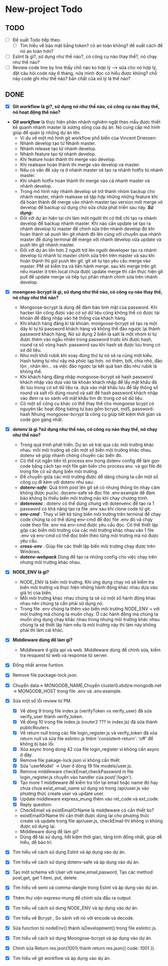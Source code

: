 # New-project Todo
## TODO
- [ ] Đề xuất Todo tiếp theo. 
   - [ ] Tìm hiểu về bảo mật bằng token? có an toàn không? đề xuất cách để nó an toàn hơn?  
- [ ] Eslint là gì?, sử dụng như thế nào?, có công cụ nào thay thế?, nó chạy như thế nào?
- [ ] Review code line by line thấy chỗ nào ko hợp lý --> sửa cho nó hợp lý, đặt câu hỏi code này 6 tháng, nữa mình đọc có hiểu được không? chỗ này code ghi như thế nào? bản chất của xử lý là thế nào?
## DONE
- [x] **Git workflow là gì?, sử dụng nó như thế nào, có công cụ nào thay thế, nó hoạt động thế nào?**
 - ***Git workflow*** là thực hiện phân nhánh nghiêm ngặt theo mẫu được thiết kế quanh nhánh master là xương sống của dự án. Nó cung cấp mô hình giúp để quản lý những dự án lớn.
	- Ví dụ về một mô hình git workflow phổ biến của Vincent Driessen:
	- Nhánh develop tạo từ Nhánh master.
	- Nhánh release tạo từ nhánh develop.
	- Nhánh feature tạo từ nhánh develop.
	- Khi feature hoàn thành thì merge vào develop.
	- Khi realease hoàn thành thì merge vào develop và master.
	- Nếu có vấn đề xảy ra ở nhánh master sẽ tạo ra nhánh hotfix từ nhánh master.
	- Khi nhánh hotfix hoàn thành thì merge vào cả nhanh master và nhánh develop.
	- Trong mô hình này nhánh develop sẽ trở thành nhóm backup cho nhánh master, nhánh realease sẽ tập hợp những những feature khi đã hoàn thành để merge vào nhánh master tạo version mới merge vô develop để backup sử dụng cho sửa chữa phát triển sau này.
 ***Sử dụng:***
	- Đối với dự án hiện tại chỉ làm một người thì có thể chỉ tạo ra nhánh develop để backup nhánh master. Khi nào cần update sẽ tạo ra nhánh develop từ master để chỉnh sửa trên nhánh develop đó khi hoàn thành sẽ push lên git nhánh đó lên cùng với chuyển qua nhánh master để dùng terminal để merge với nhánh develop vừa update và push lên git nhánh master.
	- Đối với dự án lớn hơn 2 người trở lên người developer tạo ra nhánh develop từ nhánh từ master chỉnh sửa trên trên master và sau khi hoàn thành thì gửi push lên git. git sẽ tự tạo yêu cầu merge vào master. PM sẽ kiểm tra và tiến hành merge. sau khi merge trên git. nếu master ở trên local chưa được update merge thì cần thực hiện git pull để update merge và tiếp tục phân nhánh chỉnh sửa trên nhánh develop. 
- [x] **moongose-bcrypt là gì, sử dụng như thế nào, có công cụ nào thay thế, nó chạy như thế nào?**
	- Mongoose-bcrypt là dùng để đảm bảo tính mật của password. Khi hacker tấn công được vào cơ sơ dữ liệu cũng không thể có được tài khoản để đăng nhập vào hệ thống của khách hàng.
	- Khi khách hàng đăng kí tài khoản. mongoose-bcrypt sẽ tạo ra một dãy kí tự từ password khách hàng và không thể đảo ngược lại thành password khách hàng, Nó sử dụng 2 biến là salt là một nhóm kí tự được thêm vào ngẫu nhiên trong password trước khi được hash, round ra số vòng hash. password sau khi hash sẽ được lưu trong cơ sơ dữ liệu.
	- Như một khối rubik khi xoay đúng thứ tự nó sẽ ra cùng một kiểu. Hash tương tự như vậy mà phức tạp hơn. nó thêm, bớt, chia nhỏ, đảo lộn , nhân lên... và việc đảo ngược lại kết quả ban đầu như rubik là không thể.
	- Khi khách hàng đăng nhập mongoose-bcrypt sẽ hash password khách nhập vào dựa vào tài khoản khách nhập để lấy mật khẩu đã đc lưu trong cơ sở dữ liệu ra. dựa vào mật khẩu lưu để lấy thông số round và salt rồi dùng round và salt để hash password khách nhập vào đem ra so sánh với mật khẩu tìm đc trong cơ sở dữ liệu.
	- Có một số công cụ khác có thể thay thế cho mongoose bcypt có nguyên tắc hoạt động tương tự bao gồm bcrypt, md5, password-hash Nhưng mongoose-bcrypt là công cụ giúp tiết kiệm thời gian và code gọn gàng nhất.
- [x] **dotenv là gì ?sử dụng như thế nào, có công cụ nào thay thế, nó chạy như thế nào?**
	- Trong quá trình phát triển. Dự án sẽ trải qua các môi trường khác nhau. mỗi môi trường sẽ cần một số biến môi trường khác nhau. dotenv sẽ giúp nhanh chóng chuyển các biến đó.
	- Có thể rút ngắn tiền tố process.env trong dotenv config để làm gọn code bằng cách tạo một file gán biến cho process.env. và gọi file đó trong file có sử dụng biến môi trường.
	- Để chuyển giữa các môi trường được dễ dàng chúng ta cần một số công cụ đi kèm với dotenv như sau:
	- ***dotenv-safe***: Quá trình post lên git sẽ có nhưng thông tin nhạy cảm không được puclic. docenv-safe sẽ đọc file .env.example để đảm bảo không bị thiếu biến môi trường nào khi chạy chương trình.
	- ***dotenvenc*** : dotenv có thể dùng chung với dotenvenc để tạo ra 1 password có khả năng tạo ra file .env sau khi clone code từ git.  
	- ***env-cmd*** :  Thay vì liêt kê từng biến môi trường trên terminal để chạy code  chúng ta có thể dùng env-cmd để đọc file .env đó và chạy code theo file .env mà env-cmd được yêu cầu đọc. Có thể thiết lập gộp các biến môi trường của các môi trường khác nhau vào 1 file .env và env-cmd có thể đọc biến  theo từng môi trường mà nó được yêu cầu. 
	- ***cross-env*** : Giúp file các thiết lập biến môi trường chạy được trên Windows.
	- ***dotenv-webpack*** Dùng để tạo ra những config cho việc chạy trên nhưng môi trường khác nhau.
- [x] **NODE_ENV là gì?**
	- NODE_ENV là biến môi trường. Khi ứng dụng chạy nó sẽ kiểm tra biến môi trường và thực hiện những hành động khác nhau dựa vào giá trị của biến.
	- Mỗi môi trường khác nhau chúng ta sẽ có một số hành động khác nhau nên chúng ta cần phải sử dụng nó.
	- Trong file .env chúng ta thêm vào biến môi trường NODE_ENV = với môi trường mà chúng ta muốn chạy. Ở các hành động mà chúng ta muốn ứng dụng chạy khác nhau trong nhưng môi trường khác nhau chúng ta sẽ thiết lập hàm nếu là môi trường này thì làm này không phải thì làm cái khác.
- [x] **Middleware dùng để làm gì?**
	- Middleware ở giữa api và web. Middleware dùng để chỉnh sửa, kiểm tra resquest từ web và response từ server.
- [x] Đồng nhất arrow funtion.
- [x] Remove file package-lock.json.
- [x] Chuyển data→ MONGODB_NAME,Chuyển cluster0.xbdzw.mongodb.net -> MONGODB_HOST trong file .env và .env.example.
- [x] Sửa một số lỗi review từ PM. 
   - [x] Về dòng 9 trong file index.js (verifyToken vs verify_user) đã sửa verify_user thành verify_token.
   - [x] Về dòng 10 trong file index.js (router2 ??? in index.js) đã sửa thành publicRouters.
   - [x] Về return null trong các file login_register.js và verify_token đã xóa return null và sửa file eslintrc.js thêm 'consistent-return': 'off' để không bị báo lỗi.
   - [x] Xóa async trong dong 42 của file login_register vì không cần async ở đây.
   - [x] Remove file pakage-lock.json vì không cần thiết.
   - [x] Sửa 'userModel' -> User ở dòng 19 file models/user.js.
   - [x] Remove middleware checkEmail,checkPassword in file login_register.js chuyển vào handler của post('/login').
   - [x] Tạo more 1 middleware để kiểm tra tồn tại email hoặc name đó hay chưa chưa exist_email_name sử dụng nó trong /api/user.js vào phương thức create user và update user.
   - [x] Update middleware express_mung thêm vào ret_code và ext_code.
   - [x] Reply question:     
 	- CheckEmail và existEmailOrName là middleware có cần thiết ko? 
  	- existEmailOrName thì cần thiết được dùng lại cho phương thức create và update trong file api/user.js, checkEmail thì không vì không được sử dụng lại.
  	- Middleware dùng để làm gì?
  	- Dùng để tái sử dụng, tiết kiệm thời gian, tăng tính đồng nhất, giúp dễ hiểu, dễ bảo trì.
- [x] Tìm hiểu về cách sử dụng Eslint và áp dụng vào dự án.
- [x] Tìm hiểu về cách sử dụng dotenv-safe và áp dụng vào dự án.
- [x] Tạo một schema với User với name,email,pasword, Tạo các method post,get, get 1 item, put, delete.
- [x] Tìm hiểu về semi và comma-dangle trong Eslint và áp dụng vào dự án.
- [x] Thêm thư viện express-mung để chỉnh sửa đầu ra output.
- [x] Tìm hiểu về cách sử dung NODE_ENV và áp dụng vào dự án.
- [x] Tìm hiểu về Bcrypt , So sánh với nó với encode và decode.
- [x] Sửa function từ nodeEnv() thành isDevelopment() trong file eslintrc.js.
- [x] Tìm hiểu về cách sử dụng Moongose-bcrypt và áp dụng vào dự án.
- [x] Chỉnh sửa Return res.json(1001) thành return res.json({ code: 1001 }).
- [x] Tìm hiểu về git workflow và áp dụng vào dự án.

